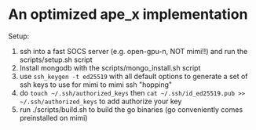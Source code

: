 # An optimized ape_x implementation

Setup:

1. ssh into a fast SOCS server (e.g. open-gpu-n, NOT mimi!!) and run the scripts/setup.sh script
2. Install mongodb with the scripts/mongo_install.sh script
3. use `ssh_keygen -t ed25519` with all default options to generate a set of ssh keys to use for mimi to mimi ssh "hopping"
4. do `touch ~/.ssh/authorized_keys` then `cat ~/.ssh/id_ed25519.pub >> ~/.ssh/authorized_keys` to add authorize your key
5. run ./scripts/build.sh to build the go binaries (go conveniently comes preinstalled on mimi)
